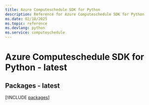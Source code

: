 ```yaml
---
title: Azure Computeschedule SDK for Python
description: Reference for Azure Computeschedule SDK for Python
ms.date: 02/18/2025
ms.topic: reference
ms.devlang: python
ms.service: computeschedule
---
```

# Azure Computeschedule SDK for Python - latest
## Packages - latest
[!INCLUDE [packages](computeschedule-index.md)]